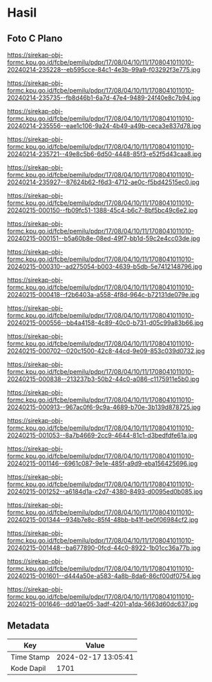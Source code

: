 # Hasil

## Foto C Plano

https://sirekap-obj-formc.kpu.go.id/fcbe/pemilu/pdpr/17/08/04/10/11/1708041011010-20240214-235228--eb595cce-84c1-4e3b-99a9-f03292f3e775.jpg

https://sirekap-obj-formc.kpu.go.id/fcbe/pemilu/pdpr/17/08/04/10/11/1708041011010-20240214-235735--fb8d46b1-6a7d-47e4-9489-24f40e8c7b94.jpg

https://sirekap-obj-formc.kpu.go.id/fcbe/pemilu/pdpr/17/08/04/10/11/1708041011010-20240214-235556--eae1c106-9a24-4b49-a49b-ceca3e837d78.jpg

https://sirekap-obj-formc.kpu.go.id/fcbe/pemilu/pdpr/17/08/04/10/11/1708041011010-20240214-235721--49e8c5b6-6d50-4448-85f3-e52f5d43caa8.jpg

https://sirekap-obj-formc.kpu.go.id/fcbe/pemilu/pdpr/17/08/04/10/11/1708041011010-20240214-235927--87624b62-f6d3-4712-ae0c-f5bd42515ec0.jpg

https://sirekap-obj-formc.kpu.go.id/fcbe/pemilu/pdpr/17/08/04/10/11/1708041011010-20240215-000150--fb09fc51-1388-45c4-b6c7-8bf5bc49c6e2.jpg

https://sirekap-obj-formc.kpu.go.id/fcbe/pemilu/pdpr/17/08/04/10/11/1708041011010-20240215-000151--b5a60b8e-08ed-49f7-bb1d-59c2e4cc03de.jpg

https://sirekap-obj-formc.kpu.go.id/fcbe/pemilu/pdpr/17/08/04/10/11/1708041011010-20240215-000310--ad275054-b003-4639-b5db-5e7412148796.jpg

https://sirekap-obj-formc.kpu.go.id/fcbe/pemilu/pdpr/17/08/04/10/11/1708041011010-20240215-000418--f2b6403a-a558-4f8d-964c-b72131de079e.jpg

https://sirekap-obj-formc.kpu.go.id/fcbe/pemilu/pdpr/17/08/04/10/11/1708041011010-20240215-000556--bb4a4158-4c89-40c0-b731-d05c99a83b66.jpg

https://sirekap-obj-formc.kpu.go.id/fcbe/pemilu/pdpr/17/08/04/10/11/1708041011010-20240215-000702--020c1500-42c8-44cd-9e09-853c039d0732.jpg

https://sirekap-obj-formc.kpu.go.id/fcbe/pemilu/pdpr/17/08/04/10/11/1708041011010-20240215-000838--213237b3-50b2-44c0-a086-c1175911e5b0.jpg

https://sirekap-obj-formc.kpu.go.id/fcbe/pemilu/pdpr/17/08/04/10/11/1708041011010-20240215-000913--967ac0f6-9c9a-4689-b70e-3b139d878725.jpg

https://sirekap-obj-formc.kpu.go.id/fcbe/pemilu/pdpr/17/08/04/10/11/1708041011010-20240215-001053--8a7b4669-2cc9-4644-81c1-d3bedfdfe61a.jpg

https://sirekap-obj-formc.kpu.go.id/fcbe/pemilu/pdpr/17/08/04/10/11/1708041011010-20240215-001146--6961c087-9e1e-485f-a9d9-eba156425696.jpg

https://sirekap-obj-formc.kpu.go.id/fcbe/pemilu/pdpr/17/08/04/10/11/1708041011010-20240215-001252--a6184d1a-c2d7-4380-8493-d0095ed0b085.jpg

https://sirekap-obj-formc.kpu.go.id/fcbe/pemilu/pdpr/17/08/04/10/11/1708041011010-20240215-001344--934b7e8c-85f4-48bb-b41f-be0f06984cf2.jpg

https://sirekap-obj-formc.kpu.go.id/fcbe/pemilu/pdpr/17/08/04/10/11/1708041011010-20240215-001448--ba677890-0fcd-44c0-8922-1b01cc36a77b.jpg

https://sirekap-obj-formc.kpu.go.id/fcbe/pemilu/pdpr/17/08/04/10/11/1708041011010-20240215-001601--d444a50e-a583-4a8b-8da6-86cf00df0754.jpg

https://sirekap-obj-formc.kpu.go.id/fcbe/pemilu/pdpr/17/08/04/10/11/1708041011010-20240215-001646--dd01ae05-3adf-4201-a1da-5663d60dc637.jpg


## Metadata

| Key        | Value               |
| ---------- | ------------------- |
| Time Stamp | 2024-02-17 13:05:41 |
| Kode Dapil | 1701                |



